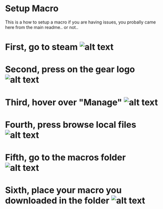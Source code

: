 # Setup Macro

This is a how to setup a macro if you are having issues, you probally came here from the main readme.. or not..

# First, go to steam ![alt text](https://cdn.discordapp.com/attachments/772585544550055956/1065068787642138674/image.png)

# Second, press on the gear logo  ![alt text](https://cdn.discordapp.com/attachments/772585544550055956/1065068854608408617/steam_v93fRYysVO.png)

# Third, hover over "Manage" ![alt text](https://cdn.discordapp.com/attachments/772585544550055956/1065068939262050365/steam_TYLsCYmzVe.png)

# Fourth, press browse local files ![alt text](https://cdn.discordapp.com/attachments/772585544550055956/1065068998821171281/steam_7TiYIXlOHX.png)

# Fifth, go to the macros folder ![alt text](https://cdn.discordapp.com/attachments/772585544550055956/1065069113153704066/explorer_rFUy5pvsQO.png)

# Sixth, place your macro you downloaded in the folder ![alt text](https://cdn.discordapp.com/attachments/772585544550055956/1065069147421147166/explorer_vPQHtqfqhj.png)

